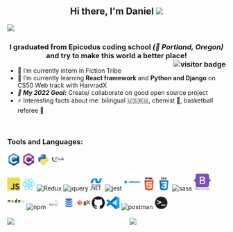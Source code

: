 ## <div align="center"> Hi there, I'm Daniel  <img src="https://raw.githubusercontent.com/MartinHeinz/MartinHeinz/master/wave.gif" width="30px">  </div> 

<a href="https://www.linkedin.com/in/danieladeyemi/">
    <img margin-left="auto" margin-right="auto" display="block" src="https://img.shields.io/badge/-LinkedIn-black.svg?style=flat&logo=linkedin&logoColor=white&colorB=0A66C2">
</a>

###  <div align="center"> I graduated from Epicodus coding school *(📍 Portland, Oregon)* and try to make this world a better place! </div>  <img align="right" src="https://visitor-badge.glitch.me/badge?page_id=DanielAdeyemi" alt="visitor badge"/>
- 🔭 I’m currently intern in Fiction Tribe
- 🌱 I’m currently learning **React framework** and **Python and Django** on CS50 Web track with HarvradX
-  ***📝 My 2022 Goal:*** Create/ collaborate on good open source project
 - ⚡ Interesting facts about me: bilingual 🇺🇸🇷🇺, chemist 🧪, basketball referee 🏀
<br />

### Tools and Languages:
<img src="https://raw.githubusercontent.com/devicons/devicon/master/icons/c/c-original.svg" alt="c" width="30"/> <img src="https://raw.githubusercontent.com/devicons/devicon/master/icons/csharp/csharp-original.svg" alt="csharp" width="30" />
<img src="https://raw.githubusercontent.com/devicons/devicon/master/icons/python/python-original.svg" alt="python" width="30"/>
<img alt="flask" src="https://raw.githubusercontent.com/devicons/devicon/master/icons/flask/flask-original-wordmark.svg" width="30" />
<!-- <img alt="django" src="https://raw.githubusercontent.com/devicons/devicon/master/icons/django/django-original.svg" width="30" /> -->
<img alt="JavaScript" width="30px" src="https://raw.githubusercontent.com/github/explore/80688e429a7d4ef2fca1e82350fe8e3517d3494d/topics/javascript/javascript.png" />
<img alt="React" width="30px" src="https://raw.githubusercontent.com/devicons/devicon/master/icons/react/react-original.svg" />
<img alt="Redux" width="30px" src="https://raw.githubusercontent.com/DanielAdeyemi/devicon/master/icons/redux/redux-original.svg" />
<img alt="jquery" src="https://raw.githubusercontent.com/DanielAdeyemi/devicon/master/icons/jquery/jquery-original-wordmark.svg" width="30"/>
<img src="https://raw.githubusercontent.com/devicons/devicon/master/icons/dot-net/dot-net-original-wordmark.svg" alt="dotnet" width="30"/>
<img src="https://www.vectorlogo.zone/logos/jestjsio/jestjsio-icon.svg" alt="jest" width="35"/>
<img src="https://raw.githubusercontent.com/devicons/devicon/d00d0969292a6569d45b06d3f350f463a0107b0d/icons/webpack/webpack-original-wordmark.svg" alt="webpack" width="40"/>
<img alt="HTML5" width="30px" src="https://raw.githubusercontent.com/github/explore/80688e429a7d4ef2fca1e82350fe8e3517d3494d/topics/html/html.png" />
<img alt="CSS3" width="30px" src="https://raw.githubusercontent.com/github/explore/80688e429a7d4ef2fca1e82350fe8e3517d3494d/topics/css/css.png" />
<img alt="sass" width="30px" src="https://raw.githubusercontent.com/DanielAdeyemi/devicon/master/icons/sass/sass-original.svg" />
<img src="https://raw.githubusercontent.com/devicons/devicon/master/icons/bootstrap/bootstrap-plain-wordmark.svg" alt="bootstrap" width="40" height="40"/>
<img src="https://raw.githubusercontent.com/devicons/devicon/master/icons/nodejs/nodejs-original-wordmark.svg" alt="nodejs" width="40"/>
<img alt="npm" src="https://raw.githubusercontent.com/DanielAdeyemi/devicon/master/icons/npm/npm-original-wordmark.svg" width="30" />
<img alt="MySQL" width="30px" src="https://raw.githubusercontent.com/github/explore/80688e429a7d4ef2fca1e82350fe8e3517d3494d/topics/mysql/mysql.png" />
<img alt="SQL" width="30px" src="https://raw.githubusercontent.com/github/explore/80688e429a7d4ef2fca1e82350fe8e3517d3494d/topics/sql/sql.png" />
<img alt="Git" width="30px" src="https://raw.githubusercontent.com/github/explore/80688e429a7d4ef2fca1e82350fe8e3517d3494d/topics/git/git.png" />
<img alt="GitHub" width="30px" src="https://raw.githubusercontent.com/github/explore/78df643247d429f6cc873026c0622819ad797942/topics/github/github.png" />
<img alt="Visual Studio Code" width="30px" src="https://raw.githubusercontent.com/github/explore/80688e429a7d4ef2fca1e82350fe8e3517d3494d/topics/visual-studio-code/visual-studio-code.png" />
<img src="https://www.vectorlogo.zone/logos/getpostman/getpostman-icon.svg" alt="postman" width="30"/>
<img alt="Terminal" width="30px" src="https://raw.githubusercontent.com/github/explore/80688e429a7d4ef2fca1e82350fe8e3517d3494d/topics/terminal/terminal.png" />
<br />
<br />

<div>
<img style="display:inline-block" src="https://github-readme-stats.vercel.app/api//?username=DanielAdeyemi&show_icons=true&count_private=true&theme=midnight-purple" width="53%" />
<img style="display:inline-block; float:right" src="https://github-readme-stats.vercel.app/api/top-langs/?username=DanielAdeyemi&layout=compact&theme=midnight-purple&count_private=true&langs_count=6&hide=html,makefile" width="44%"/>
</div>
<br />





<!--
**DanielAdeyemi/DanielAdeyemi** is a ✨ _special_ ✨ repository because its `README.md` (this file) appears on your GitHub profile.

Here are some ideas to get you started:



- 👯 I’m looking to collaborate on ...
- 🤔 I’m looking for help with ...
- 💬 Ask me about ...
- 📫 How to reach me: ...
- 😄 Pronouns: ...



-->

[linkedin]:https://www.linkedin.com/in/danieladeyemi/
